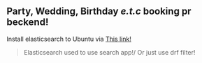 ## Party, Wedding, Birthday *e.t.c* booking pr beckend!

Install elasticsearch to Ubuntu via [This link!](https://www.digitalocean.com/community/tutorials/how-to-install-and-configure-elasticsearch-on-ubuntu-20-04-ru)


> Elasticsearch used to use search app!/
> Or just use drf filter!





